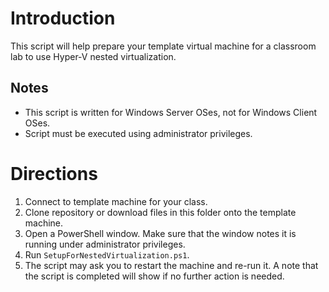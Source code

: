 # Introduction
This script will help prepare your template virtual machine for a classroom lab to use Hyper-V nested virtualization.

## Notes
- This script is written for Windows Server OSes, not for Windows Client OSes.
- Script must be executed using administrator privileges.

# Directions
1. Connect to template machine for your class.
2. Clone repository or download files in this folder onto the template machine.
3. Open a PowerShell window.  Make sure that the window notes it is running under administrator privileges.
4. Run `SetupForNestedVirtualization.ps1`.  
5. The script may ask you to restart the machine and re-run it.  A note that the script is completed will show if no further action is needed.
